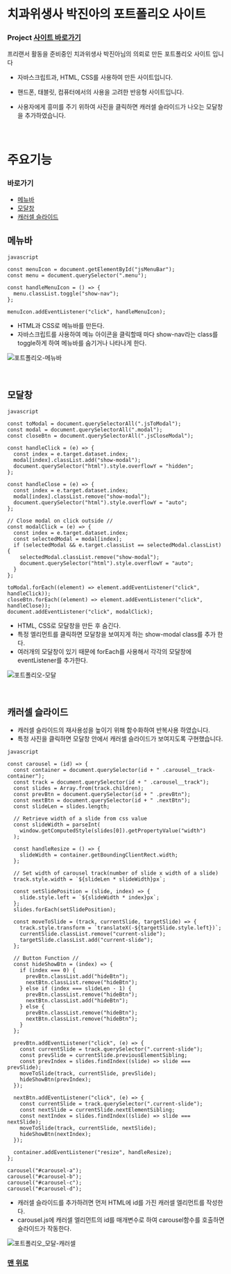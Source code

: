 # <span id='top'>치과위생사 박진아의 포트폴리오 사이트</span>

### Project <a href="https://flexing1010.github.io/Jinah-s-Portfolio-Website/">사이트 바로가기</a>

프리랜서 활동을 준비중인 치과위생사 박진아님의 의뢰로 만든 포트폴리오 사이트 입니다

- 자바스크립트과, HTML, CSS를 사용하여 만든 사이트입니다.

- 핸드폰, 태블릿, 컴퓨터에서의 사용을 고려한 반응형 사이트입니다.

- 사용자에게 흥미를 주기 위하여 사진을 클릭하면 캐러셀 슬라이드가 나오는 모달창을 추가하였습니다.

<br />

# 주요기능

### 바로가기

- <a href="#menu">메뉴바 </a>
- <a href="#modal">모달창</a>
- <a href="#carousel">캐러셀 슬라이드</a>

## <span id='menu'>메뉴바</span>

```
javascript

const menuIcon = document.getElementById("jsMenuBar");
const menu = document.querySelector(".menu");

const handleMenuIcon = () => {
  menu.classList.toggle("show-nav");
};

menuIcon.addEventListener("click", handleMenuIcon);

```

- HTML과 CSS로 메뉴바를 만든다.
- 자바스크립트를 사용하여 메뉴 아이콘을 클릭할때 마다 show-nav라는 class를 toggle하게 하여 메뉴바를 숨기거나 나타나게 한다.

![포트폴리오-메뉴바](https://user-images.githubusercontent.com/79352105/135840150-9bbc7773-3ff1-4ba2-aa25-3813c654417a.gif)

<br />

## <span id='modal'>모달창</span>

```
javascript

const toModal = document.querySelectorAll(".jsToModal");
const modal = document.querySelectorAll(".modal");
const closeBtn = document.querySelectorAll(".jsCloseModal");

const handleClick = (e) => {
  const index = e.target.dataset.index;
  modal[index].classList.add("show-modal");
  document.querySelector("html").style.overflowY = "hidden";
};

const handleClose = (e) => {
  const index = e.target.dataset.index;
  modal[index].classList.remove("show-modal");
  document.querySelector("html").style.overflowY = "auto";
};

// Close modal on click outside //
const modalClick = (e) => {
  const index = e.target.dataset.index;
  const selectedModal = modal[index];
  if (selectedModal && e.target.classList == selectedModal.classList) {
    selectedModal.classList.remove("show-modal");
    document.querySelector("html").style.overflowY = "auto";
  }
};

toModal.forEach((element) => element.addEventListener("click", handleClick));
closeBtn.forEach((element) => element.addEventListener("click", handleClose));
document.addEventListener("click", modalClick);

```

- HTML, CSS로 모달창을 만든 후 숨긴다.
- 특정 엘리먼트를 클릭하면 모달창을 보여지게 하는 show-modal class를 추가 한다.
- 여러개의 모달창이 있기 때문에 forEach를 사용해서 각각의 모달창에 eventListener를 추가한다.

![포트폴리오-모달](https://user-images.githubusercontent.com/79352105/135840141-b7369a5c-8806-40c9-b36f-53fbeb9ad5f6.gif)

<br />

## <span id='carousel'>캐러셀 슬라이드</span>

- 캐러셀 슬라이드의 재사용성을 높이기 위해 함수화하여 반복사용 하였습니다.
- 특정 사진을 클릭하면 모달창 안에서 캐러셀 슬라이드가 보여지도록 구현했습니다.

```
javascript

const carousel = (id) => {
  const container = document.querySelector(id + " .carousel__track-container");
  const track = document.querySelector(id + " .carousel__track");
  const slides = Array.from(track.children);
  const prevBtn = document.querySelector(id + " .prevBtn");
  const nextBtn = document.querySelector(id + " .nextBtn");
  const slideLen = slides.length;

  // Retrieve width of a slide from css value
  const slideWidth = parseInt(
    window.getComputedStyle(slides[0]).getPropertyValue("width")
  );

  const handleResize = () => {
    slideWidth = container.getBoundingClientRect.width;
  };

  // Set width of carousel track(number of slide x width of a slide)
  track.style.width = `${slideLen * slideWidth}px`;

  const setSlidePosition = (slide, index) => {
    slide.style.left = `${slideWidth * index}px`;
  };
  slides.forEach(setSlidePosition);

  const moveToSlide = (track, currentSlide, targetSlide) => {
    track.style.transform = `translateX(-${targetSlide.style.left})`;
    currentSlide.classList.remove("current-slide");
    targetSlide.classList.add("current-slide");
  };

  // Button Function //
  const hideShowBtn = (index) => {
    if (index === 0) {
      prevBtn.classList.add("hideBtn");
      nextBtn.classList.remove("hideBtn");
    } else if (index === slideLen - 1) {
      prevBtn.classList.remove("hideBtn");
      nextBtn.classList.add("hideBtn");
    } else {
      prevBtn.classList.remove("hideBtn");
      nextBtn.classList.remove("hideBtn");
    }
  };

  prevBtn.addEventListener("click", (e) => {
    const currentSlide = track.querySelector(".current-slide");
    const prevSlide = currentSlide.previousElementSibling;
    const prevIndex = slides.findIndex((slide) => slide === prevSlide);
    moveToSlide(track, currentSlide, prevSlide);
    hideShowBtn(prevIndex);
  });

  nextBtn.addEventListener("click", (e) => {
    const currentSlide = track.querySelector(".current-slide");
    const nextSlide = currentSlide.nextElementSibling;
    const nextIndex = slides.findIndex((slide) => slide === nextSlide);
    moveToSlide(track, currentSlide, nextSlide);
    hideShowBtn(nextIndex);
  });

  container.addEventListener("resize", handleResize);
};

carousel("#carousel-a");
carousel("#carousel-b");
carousel("#carousel-c");
carousel("#carousel-d");
```

- 캐러셀 슬라이드를 추가하려면 먼저 HTML에 id를 가진 캐러셀 엘리먼트를 작성한다.
- carousel.js에 캐러셀 엘리먼트의 id를 매개변수로 하여 carousel함수를 호출하면 슬라이드가 작동한다.

![포트폴리오_모달-캐러셀](https://user-images.githubusercontent.com/79352105/135839992-798e7aea-1d11-4e4b-b363-5c36709f3586.gif)

### <a href="#top">맨 위로</a>
